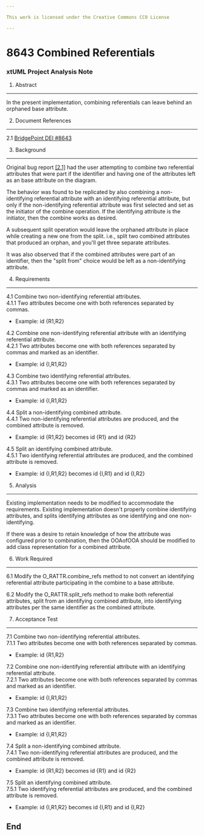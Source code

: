 ```yaml
---

This work is licensed under the Creative Commons CC0 License

---
```


# 8643 Combined Referentials
### xtUML Project Analysis Note


1. Abstract
-----------
In the present implementation, combining referentials can leave behind an orphaned base attribute.

2. Document References
----------------------  
<a id="2.1"></a>2.1 [BridgePoint DEI #8643](https://support.onefact.net/redmine/issues/8643)  

3. Background
-------------
Original bug report [[2.1]](#2.1) had the user attempting to combine two referential attributes that were part if the identifier and having one of the attributes left as an base attribute on the diagram.  

The behavior was found to be replicated by also combining a non-identifying referential attribute with an identifying referential attribute, but only if the non-identifying referential attribute was first selected and set as the initiator of the combine operation. If the identifying attribute is the initiator, then the combine works as desired.  

A subsequent split operation would leave the orphaned attribute in place while creating a new one from the split. i.e., split two combined attributes that produced an orphan, and you'll get three separate attributes.  

It was also observed that if the combined attributes were part of an identifier, then the "split from" choice would be left as a non-identifying attribute.  

4. Requirements
---------------

4.1 Combine two non-identifying referential attributes.  
4.1.1 Two attributes become one with both references separated by commas.
* Example: id {R1,R2}

4.2 Combine one non-identifying referential attribute with an identifying referential attribute.  
4.2.1 Two attributes become one with both references separated by commas and marked as an identifier.  
* Example: id {I,R1,R2}  

4.3 Combine two identifying referential attributes.  
4.3.1 Two attributes become one with both references separated by commas and marked as an identifier.  
* Example: id {I,R1,R2}  

4.4 Split a non-identifying combined attribute.  
4.4.1 Two non-identifying referential attributes are produced, and the combined attribute is removed.  
* Example: id {R1,R2} becomes id {R1} and id {R2}  

4.5 Split an identifying combined attribute.  
4.5.1 Two identifying referential attributes are produced, and the combined attribute is removed.  
* Example: id {I,R1,R2} becomes id {I,R1} and id {I,R2}  

5. Analysis
-----------
Existing implementation needs to be modified to accommodate the requirements. Existing implementation doesn't properly combine identifying attributes, and splits identifying attributes as one identifying and one non-identifying.  

If there was a desire to retain knowledge of how the attribute was configured prior to combination, then the OOAofOOA should be modified to add class representation for a combined attribute.  


6. Work Required
----------------

6.1 Modify the O_RATTR.combine_refs method to not convert an identifying referential attribute participating in the combine to a base attribute.  

6.2 Modify the O_RATTR.split_refs method to make both referential attributes, split from an identifying combined attribute, into identifying attributes per the same identifier as the combined attribute.   


7. Acceptance Test
------------------
7.1 Combine two non-identifying referential attributes.  
7.1.1 Two attributes become one with both references separated by commas.
* Example: id {R1,R2}

7.2 Combine one non-identifying referential attribute with an identifying referential attribute.  
7.2.1 Two attributes become one with both references separated by commas and marked as an identifier.  
* Example: id {I,R1,R2}  

7.3 Combine two identifying referential attributes.  
7.3.1 Two attributes become one with both references separated by commas and marked as an identifier.  
* Example: id {I,R1,R2}  

7.4 Split a non-identifying combined attribute.  
7.4.1 Two non-identifying referential attributes are produced, and the combined attribute is removed.  
* Example: id {R1,R2} becomes id {R1} and id {R2}  

7.5 Split an identifying combined attribute.  
7.5.1 Two identifying referential attributes are produced, and the combined attribute is removed.  
* Example: id {I,R1,R2} becomes id {I,R1} and id {I,R2}  

End
---

